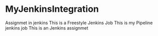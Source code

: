 # MyJenkinsIntegration
Assignmet in jenkins
This is a Freestyle Jenkins Job
This is my Pipeline jenkins job
This is an Jenkins assignmet

